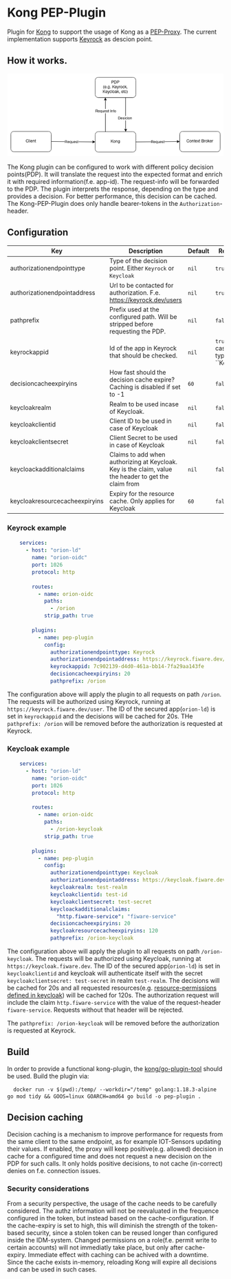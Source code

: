 # Kong PEP-Plugin

Plugin for [Kong](https://konghq.com/) to support the usage of Kong as a [PEP-Proxy](https://github.com/FIWARE/tutorials.PEP-Proxy). The current implementation supports [Keyrock](https://github.com/ging/fiware-idm) as descion point.

## How it works.

![PEP-Plugin](./doc/pep-plugin.png)

The Kong plugin can be configured to work with different policy decision points(PDP). It will translate the request into the expected format and enrich it with required information(f.e. app-id). The request-info will be forwarded to the PDP. The plugin interprets the response, depending on the type and provides a decision. For better performance, this decision can be cached. The Kong-PEP-Plugin does only handle bearer-tokens in the ```Authorization```-header. 

## Configuration

| Key| Description | Default |Required|Allowed values|
|----|-------------|---------|--------|--------------|
|authorizationendpointtype| Type of the decision point. Either ```Keyrock``` or ```Keycloak``` | ```nil```| ```true```| ```Keyrock, Keycloak``` |
|authorizationendpointaddress| Url to be contacted for authorization. F.e. https://keyrock.dev/users | ```nil```| ```true```| type.URL |   
|pathprefix| Prefix used at the configured path. Will be stripped before requesting the PDP. | ```nil```| ```false```| type.String |
|keyrockappid| Id of the app in Keyrock that should be checked. | ```nil```| ```true``` in case of type ``Keyrock```| type.String |
|decisioncacheexpiryins| How fast should the decision cache expire? Caching is disabled if set to -1 | ```60``` | ```false``` | type.Int64 |   
|keycloakrealm| Realm to be used incase of Keycloak. | ```nil``` | ```false``` | type.String |   
|keycloakclientid| Client ID to be used in case of Keycloak | ```nil``` | ```false``` | type.String |   
|keycloakclientsecret| Client Secret to be used in case of Keycloak | ```nil``` | ```false``` | type.String |   
|keycloackadditionalclaims| Claims to add when authorizing at Keycloak. Key is the claim, value the header to get the claim from | ```nil``` | ```false``` | type.Map[string]string | 
|keycloakresourcecacheexpiryins| Expiry for the resource cache. Only applies for Keycloak| ```60``` | ```false``` | type.Int64 |


### Keyrock example

```yaml
    services:
      - host: "orion-ld"
        name: "orion-oidc"
        port: 1026
        protocol: http

        routes:
          - name: orion-oidc
            paths:
              - /orion
            strip_path: true

        plugins:
          - name: pep-plugin
            config:
              authorizationendpointtype: Keyrock
              authorizationendpointaddress: https://keyrock.fiware.dev/user
              keyrockappid: 7c902139-d4d0-461a-bb14-7fa29aa143fe
              decisioncacheexpiryins: 20
              pathprefix: /orion
```

The configuration above will apply the plugin to all requests on path ```/orion```. The requests will be authorized using Keyrock, running at ```https://keyrock.fiware.dev/user```. The ID of the secured app(```orion-ld```) is set in ```keyrockappid``` and the decisions will be cached for 20s. THe ```pathprefix: /orion``` will be removed before the authorization is requested at Keyrock.

### Keycloak example

```yaml
    services:
      - host: "orion-ld"
        name: "orion-oidc"
        port: 1026
        protocol: http

        routes:
          - name: orion-oidc
            paths:
              - /orion-keycloak
            strip_path: true

        plugins:
          - name: pep-plugin
            config:
              authorizationendpointtype: Keycloak
              authorizationendpointaddress: https://keycloak.fiware.dev
              keycloakrealm: test-realm
              keycloakclientid: test-id
              keycloakclientsecret: test-secret
              keycloackadditionalclaims:
                "http.fiware-service": "fiware-service"
              decisioncacheexpiryins: 20
              keycloakresourcecacheexpiryins: 120
              pathprefix: /orion-keycloak
```

The configuration above will apply the plugin to all requests on path ```/orion-keycloak```. The requests will be authorized using Keycloak, running at ```https://keycloak.fiware.dev```. The ID of the secured app(```orion-ld```) is set in ```keycloakclientid``` and keycloak will authenticate itself with the secret ```keycloakclientsecret: test-secret``` in realm ```test-realm```. The decisions will be cached for 20s and all requested resources(e.g. [resource-permissions defined in keycloak](https://www.keycloak.org/docs/latest/authorization_services/index.html#_permission_overview0)) will be cached for 120s. The authorization request will include the claim ```http.fiware-service``` with the value of the request-header ```fiware-service```. Requests without that header will be rejected.

The ```pathprefix: /orion-keycloak``` will be removed before the authorization is requested at Keyrock.

## Build 

In order to provide a functional kong-plugin, the [kong/go-plugin-tool](https://hub.docker.com/r/kong/go-plugin-tool/tags) should be used. 
Build the plugin via:

```shell
  docker run -v $(pwd):/temp/ --workdir="/temp" golang:1.18.3-alpine go mod tidy && GOOS=linux GOARCH=amd64 go build -o pep-plugin .
```

## Decision caching

Decision caching is a mechanism to improve performance for requests from the same client to the same endpoint, as for example IOT-Sensors updating their values. If enabled, the proxy will keep positive(e.g. allowed) decision in cache for a configured time and does not request a new decision on the PDP for such calls. It only holds positive decisions, to not cache (in-correct) denies on f.e. connection issues. 

### Security considerations

From a security perspective, the usage of the cache needs to be carefully considered. The authz information will not be reevaluated in the frequence configured in the token, but instead based on the cache-configuration. If the cache-expiry is set to high, this will diminish the strength of the token-based security, since a stolen token can be reused longer than configured inside the IDM-system. Changed permissions on a role(f.e. permit write to certain accounts) will not immediatly take place, but only after cache-expiry. 
Immediate effect with caching can be achived with a downtime. Since the cache exists in-memory, reloading Kong will expire all decisions and can be used in such cases. 